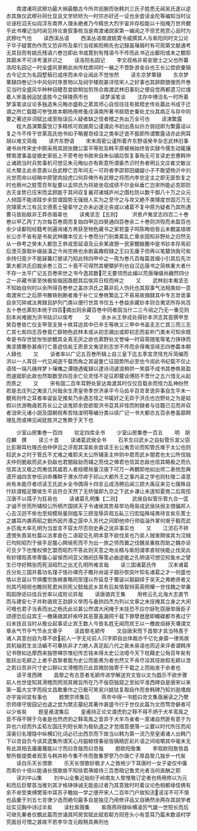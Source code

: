 <!-- { "loadSidebar": true } -->
　　南渡诸将武穆功最大祸最酷古今所共扼腕而张韩刘三氏子姓悉无闻吴氏遂以逆赤其族仅武穆孙珂仕显且文学矫矫为一时宗亦好还一证也余尝读金陀等编知当时议论诬枉滔天似阎浮东南界人理永絶者乃今精忠大烈宇宙并存桧能以十指掩万世共覩乎此书襍记当时闻见持论衷叙事核当是南渡诸説家第一编阅之不但艺苑赏心且时为武穆吐气也
　　读西溪丛语
　　西溪丛语南渡姚寛令威撰其人与紫阳同时文公论子华子疑寛伪作而又恐非所及辈行当视紫阳稍先也记録虽璅屑时有可观第文献通考无其目而有姚氏残语六巻岂即此书或寛别有残语今不传而此书近出鄱阳或未之覩耶其颠末不可详考漫并识之
　　读洛阳名园记
　　李文叔格非易安居士之父也所纂洛阳名园记一时全盛风景赖此尚传枕席间时一展之不啻卧游金谷也王长公尝欲彚辑古今记文为名园墅稿已成序而未卒业闻此不觉怅然
　　读东京梦蕐録
　　东京梦蕐録四巻记汴中风俗时序景物以及祠宇楼观甚详信宋人之好事也其辞颇猥俚而开巻见当时全盛风华种种目睫吾尝欲稍加剪饰合南渡武林旧事刻之便自觉两都遗习烂熳着人宋虽弱运犹逺胜今之秣陵燕市也
　　读梦溪笔谈
　　沈存中博洽名一时所着梦溪笔谈议论多独造朱元晦亦盛称之苐其师心自信往往有抵牾史传处葢此书成于迁谪之所亡载籍可参攷故本朝杨用修蚤戍滇南所著书抵牾史乗处尤伙其病正与存中同要之著述非词赋比或至贻误后人疑者缺之信者稽之务出万全可也
　　读演繁露
　　程大昌演繁露攷订多精核可观据周公谨谓此书初出髙似孙方弱冠即为繁露诘以复之今不传于世苐高氏他书如子略握竒经注之类率迂诡不振即所谓繁露诘亦此例耳胡以难文简哉
　　读齐东野语
　　宋末周密公谨所着齐东野语癸辛杂志武林旧事诸书尚传宋史中颇采用其説张魏公富平等败及韩平原被祸始终皆实録今儒生动辄攘臂南渡事盖徒据史家纸上不旁考他书故宋自朱仙镇后恢复事殆无可言读史忠惠韩仲止诸疏当时兵势事机可想见朱元晦似亦有斯意所谓豪杰识时务者明丘文庄崔文敏议论大槩主此余意直以岳武穆亡百年间无一可将者李邵郭田龌龊小子不敢望杨沂中刘光世而命以经略中原譬肉投虎口何异俾外有武穆之将而内李忠定主之即无匪恢复之时也蔡州之胜雪百年耻要以孟珙氏为将故坐収成绩不尔金纵垂亡岂宋所能必克耶防古灭金势已压宋而孟顾能于其间収复襄邓诸城庐州之围杜防以数千御八十万之众元人倾国不能进跬步余尝谓国势无强弱人实为之至守之与攻又絶不类理度世固万万无完理苐大江有吕文德髙士璧辈守之亦未必遂沦丧或以诸葛不复中原为疑者乃其所遇曹马皆勍敌非王莽赤眉辈也
　　读夷坚志【五则】
　　洪景卢夷坚志四百二十巻巻以甲乙丙丁为次每百巻周而复始四甲迄四癸通四百巻余二十巻则洪殁而未盈百也余少读鄱阳经籍考则遍询诸方弗获至物色藏书之家若童子鸣陈晦伯皆云未覩盖琅琊长公亦不省有是书矣武林雕本仅五十巻而分门别类紊乱亡章余固知非野处之旧然无从一叅考之癸未入都忽王叅戎思延语及云余某歳憩一民家覩敝簏中是书钞本存焉前后漶灭亟取补缀装潢之今尚完帙也余剧喜趣假録之王曰无庸子但再以笔樷饷我可矣余持归竟夕不能寐篝灯披读乃知此特四甲中之一周为巻凡百每篇首缀小引其后先次第大都洪氏旧裁余巻三百二十竟不可得然其梗槩胪列也自汉迄唐书之简帙重大者什不存一太平广记五百巻宋世之书今逸其数茫无要领而此编以荒唐璅缀尚巍然四分之一非藏书家至快极愉哉因亟题其后俟异日校而梓之
　　又
　　武林刻本夷坚志不知始自何时以余所得百巻参之盖亦洪氏之纂非后人伪托也其叙事气法相类如一意南渡宋亡之后原书散轶剞劂者难于补亡又巻帙繁迄工不易易故摘録其中专志竒诡事自余冗碎咸汰弗録且胪列门类以便行世其书仅五十巻益余藏钞本则合夷坚所存尚百五十巻也苐刻本统于四百摘出则余藏百巻中同者固当什二三今阅之乃无一重见则刻本尚难据为洪书姑识以俟考
　　又
　　余乡从王叅戎处得钞本洪志其首撰甲至癸百巻皆亡仅支甲至支癸十帙耳迨其中已辛壬等帙又三甲中书盖支志亡其三而三志亡其七矣四志百巻竟亡繇物色武林本或从初志摘出或即初志而妄析门类未可知余既幸是书存世犹怅怅欲覩其全真无厌之欲也苐野处文誉噪一时容斋随笔等笔力铮铮而夷坚猥薾弥甚疾行亡善迹信矣王质景文夷坚别志世不传而余得夷坚续志四巻葢本朝人録也
　　又
　　谈者率以广记五百巻所辑上自三皇下迄五季宜灵怪充斥简编而洪以一人耳目一代见闻逐千载而角之其诞曼亡征固势所必至也今阅此书纪载不仅止语怪一端凡禨祥梦卜璅襍之谭随遇辄録以逮诗词谑浪稍供一笑靡不成书其巻帙易盈而速就职此故也然取数至四百余亡论灵怪不足征即樷谈傅防不啻什之五六惜无从起而质之
　　又
　　宋有国二百年耳野处宦达南渡其时仅仅百载余而怪力乱神纷然若是去庄列之夷坚几何哉余生肃皇帝季世济承平今马齿半百竒衺诡异事自生平未一覩焉则传之耳者率诞妄足推矣乃余遇志怪之书辄好之无异于洪氏也岂野处之为是姑假以优游晩歳若苏长公之谈鬼耶余尝欲取洪书芟其非怪而附録者与往籍已见而并収者洎宋元诸小説及国朝祝希哲陆浚明等编分类以续广记一书大都亦五百余巻虽靡闗理乱而或禆见闻犹胜洪之售欺于天下也















　　少室山房集巻一百四
　　钦定四库全书
　　少室山房集巻一百五
　　明　胡应麟　撰
　　读三十首
　　读诸葛武侯全书
　　石羊生曰武乡之自拟管乐宣父窃比彭耼耳杜陵氏伯仲伊吕之评观其深矣余尝读王长公夷吾论而知管氏难于太公也则较武乡之时于管氏不尤难之难耶夫太公所辅圣主仲则中君而武乡闇君也太公所伐独夫仲则脆敌而武乡劲敌也君闇敌勍而辅之而伐之俾君也信其忠敌也信其略极之而仇信其法又极之而夷信其威若人者规模局量汉唐下可万一再覩耶他如出师二表恍忽典谟开诚四言参伍训命襍畊于渭水尽瘁于祁山大都外王之事内圣之学也则杜陵二语意尚有未能尽者顷读王氏武乡全书偶得十四言云成汤聘后闻三顾大禹征来见七擒殊自忭跃谓粗足槩侯生平且符合天然了无矫强即九京之下武乡谦让未遑知夏商二后周揽汉唐不以孺子为狂易也
　　读诸葛孔明集【二则】
　　武侯自拟管乐管九合一匡才诚不世而所辅桓公所柄齐国挟天子令诸侯其势易举功用易成武侯扶弱主借偏邦人心去汉迥不侔也至规模局量则槛车三顾宠辱异观五畆三归宏隘殊域弗待言矣乐策士之雄耳内袭燕昭之鋭外因齐湣之孱中入苏代之间即他帅行师临淄外掌何艰于毅而武乡匹哉大率孔明为当旹言不容太尽否则史寿之讹非事实也
　　又
　　江流石不转遗恨失吞吴杜葢以法孝直在二语窥见孔明本意不欲伐吴也乃吴人贼害闗侯其为汉贼已均矧昭烈于侯手足腹心闗侯死而不为出一旅之师而置之伐魏吴乗胜而助之魏亦讵可旦夕下也惟权惧乞盟而昭烈不答此则天意之圽炎精与紫阳谓孝直轻快能止伐吴此有妙理观髙帝寄腹心留侯而间亚父赂阏氏等策必曲逆能之孔明语可想见矧鱼水之譬生已夺好闗张而死沮昭烈之出尤孔明所难言哉
　　读三国诸葛氏传
　　汉末诸葛氏分处三国并着功名瑾子恪孙竦亮子瞻孙尚诞子靓孙恢奕叶知名诸葛之才一何盛也恪以忠诞以节俱覆宗族祸害略同至瑾以乔延息于蜀诞以靓嗣续于吴天之弗絶贤者又何其巧相视也瞻则死君尚则死父懿哉武乡其有后矣恪智辩英英照耀一世伐魏之举乗瑕蹈隙讵曰佳兵世率以成败论异哉
　　读唐骆宾王集
　　用修云孔北海大志直节而与建安七子并称骆宾王劲辞义举而与垂拱四杰为列以文章之末技掩其立身之大闲可嘅也君子当表而出之杨氏此论甚公然谓大闲掩于末技恐不应尔妖牝窃唐举唐臣子颂德恐后自宾王一檄痛摘其奸疾呼其恶曌虽漏网千载下罪孽歴歴即轘磔都市弗过宁曰末技且当时从敬业起事讵止宾王数人今皆名姓无闻而宾王以一檄故烜赫天壤谓文章永气节乎气节永文章乎
　　读昌黎毛颖传
　　文自唐宋而下昌黎才具当特髙于诸人其意创自为尊不欲前人一字无论前人只字即自出体裁亦千亿化身靡一律焉故其机轴若生龙活螭不可摹执非才力絶人真足起八代之衰未易语也而近来评者谓韩序记书啓如达摩西来独啓禅宗惟纪传志铭未得太史公法噫今天下枕藉史公殆百年矣有能跃出毛颖之上者乎昌黎者能为史公而能弗为者也然又不肻尽没其伎故假毛颖以泄之若曰吾非尺寸史公聊以文滑稽而已此其微防独寄于千载之上而始发于余者也
　　读平淮西碑
　　昌黎之有古意者毛颖传进学解送穷文皆以文为戯示不欲步骤前人也世徒知其滑稽而罔测其微旨所在乃不佞窃独窥之至如平淮西碑自是唐宋以来第一篇大文字而段文昌敢重作之已极可笑吴兴姚铉复取段作而舍韩碑乃知刘邕嗜痂亦宇宙间宜有事也
　　题樊宗师集后
　　燕市中得一书题曰竒文集亟展读之乃樊宗师绛守居园记也退之尝为樊志墓纪其著作甚盛今行于世仅此篇为文而骛竒僻者可以少省矣
　　题皇甫湜集后
　　皇甫持正论文谓虎豹之鞟不得不炳于犬羊鸾鳯之音不得不锵于乌雀是也然虎豹之鞟鸾鳯之音异于犬羊鸟雀者一禀诸自然匪有意于为异也六经而外孟荀左国庄列短长斯为极轨退之才觉措意便落一尘要以时代所压而闳深奥衍名理隐中纵横幻化词必已出西京而下故当以韩为第一流乃至皇甫诸人出韩门下以竒自负今读其遗集所谓天心月脇鲸铿春丽皆摛精匠彩片语之间咀嚼其中毫末无有此其相去庸庸蔑能以寸而曰竒哉而曰竒哉
　　题欧阳詹集
　　李观欧阳詹皆昌黎所极提奬者观至与韩并称今集不传而詹集寥寥乃尔唐亡子厚昌黎几独步一代矣
　　读白乐天长恨歌
　　乐天长恨歌妙极才人之致格少下耳唐时一女子姿仅中庸而索价十倍以能诵长恨歌故不知徐君蒨姬侍三百悉暗记鲁灵光者当何直酬之耶
　　读刘中山集
　　刘中山全集近始刻于岭南友人黎惟敬订定者也杨用修以为元和而后巨擘首当推刘其才格铮铮诚无能逾过者乃其意致时时着议论色相都缘伎俩有余不肻受束缚樊笼中耳苏子瞻始一学之便开宋人二百年门户故知流浸淫不可不慎也品彚于刘五七言律少选而絶句最多自是独见乃用修评品又自确然余两存其説学者竝实见胸中诗过半矣
　　读杜紫薇集
　　紫薇燕将録纵横凌厉气雄一世短长而后可继先秦者仅覩此篇而世诵其阿房宫赋此赋若郗方囘苍头小有意耳乃篇末数语村学究面目可憎之甚故不若李华含元殿稍具典刑也
